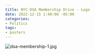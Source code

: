 ```yaml
---
title: NYC-DSA Membership Drive - Logo
date: 2022-12-15 1:40:00 -05:00
categories:
- Politics
tags:
- posters
---
```


![dsa-membership-1.jpg](/uploads/dsa-mem3.jpg)